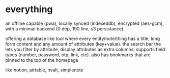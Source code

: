 # everything

an offline capable (pwa), locally synced (indexeddb), encrypted (aes-gcm), with a minimal backend (0 dep, 190 line, s3 persistance)

offering a database like tool where every entity/note/thing has a title, long form content and any amount of attributes (key+value). the search bar the lets you filter by attribute, display attributes as extra columns, supports field types (number, password, otp, link, etc). also has bookmarks that are pinned to the top of the homepage

like notion, airtable, nvalt, simplenote
